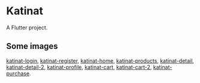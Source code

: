 # Katinat

A Flutter project.

## Some images
[katinat-login](https://github.com/user-attachments/assets/c7275db8-a8df-449a-919c-d06b48f64a29), 
[katinat-register](https://github.com/user-attachments/assets/d5014dab-3e65-49d7-81cf-db30d3d5ecf0),
[katinat-home](https://github.com/user-attachments/assets/fc505f2b-93e5-491e-8bbc-574efd7f2356), 
[katinat-products](https://github.com/user-attachments/assets/648f0770-ea58-4d7b-b3cd-d4fd1ba6c501), 
[katinat-detail](https://github.com/user-attachments/assets/81278fb6-65b4-4851-ad8d-249515f8ef84), 
[katinat-detail-2](https://github.com/user-attachments/assets/caa2aba6-8af5-4118-a6f2-e7013d16d425), 
[katinat-profile](https://github.com/user-attachments/assets/ddaebeee-5f26-46af-9256-4dc357cf1919), 
[katinat-cart](https://github.com/user-attachments/assets/5c47da2a-341f-47ce-8606-fc4e4503fa89), 
[katinat-cart-2](https://github.com/user-attachments/assets/1c117dd0-3352-4d52-bbf9-785ec63d6568), 
[katinat-purchase](https://github.com/user-attachments/assets/f7538c19-12b0-4b33-bee0-4fc74606936e).
